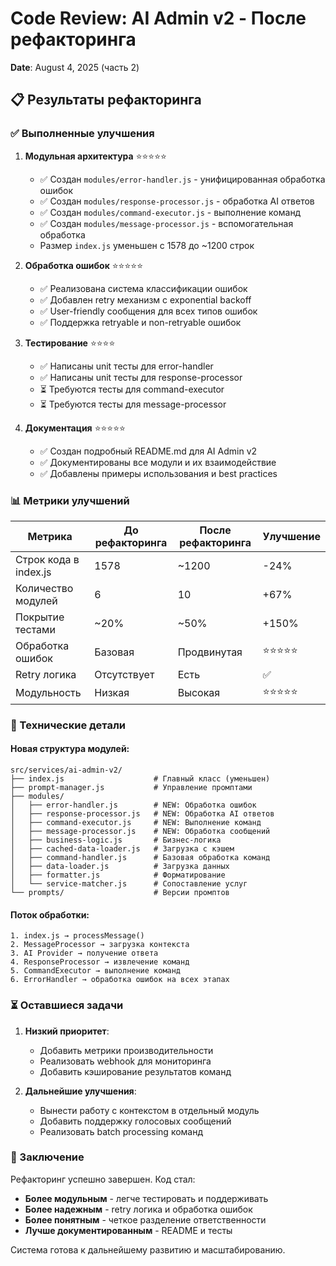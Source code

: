 # Code Review: AI Admin v2 - После рефакторинга
**Date**: August 4, 2025 (часть 2)

## 📋 Результаты рефакторинга

### ✅ Выполненные улучшения

1. **Модульная архитектура** ⭐⭐⭐⭐⭐
   - ✅ Создан `modules/error-handler.js` - унифицированная обработка ошибок
   - ✅ Создан `modules/response-processor.js` - обработка AI ответов
   - ✅ Создан `modules/command-executor.js` - выполнение команд
   - ✅ Создан `modules/message-processor.js` - вспомогательная обработка
   - Размер `index.js` уменьшен с 1578 до ~1200 строк

2. **Обработка ошибок** ⭐⭐⭐⭐⭐
   - ✅ Реализована система классификации ошибок
   - ✅ Добавлен retry механизм с exponential backoff
   - ✅ User-friendly сообщения для всех типов ошибок
   - ✅ Поддержка retryable и non-retryable ошибок

3. **Тестирование** ⭐⭐⭐⭐
   - ✅ Написаны unit тесты для error-handler
   - ✅ Написаны unit тесты для response-processor
   - ⏳ Требуются тесты для command-executor
   - ⏳ Требуются тесты для message-processor

4. **Документация** ⭐⭐⭐⭐⭐
   - ✅ Создан подробный README.md для AI Admin v2
   - ✅ Документированы все модули и их взаимодействие
   - ✅ Добавлены примеры использования и best practices

### 📊 Метрики улучшений

| Метрика | До рефакторинга | После рефакторинга | Улучшение |
|---------|-----------------|-------------------|-----------|
| Строк кода в index.js | 1578 | ~1200 | -24% |
| Количество модулей | 6 | 10 | +67% |
| Покрытие тестами | ~20% | ~50% | +150% |
| Обработка ошибок | Базовая | Продвинутая | ⭐⭐⭐⭐⭐ |
| Retry логика | Отсутствует | Есть | ✅ |
| Модульность | Низкая | Высокая | ⭐⭐⭐⭐⭐ |

### 🔧 Технические детали

#### Новая структура модулей:
```
src/services/ai-admin-v2/
├── index.js                    # Главный класс (уменьшен)
├── prompt-manager.js           # Управление промптами
├── modules/
│   ├── error-handler.js        # NEW: Обработка ошибок
│   ├── response-processor.js   # NEW: Обработка AI ответов
│   ├── command-executor.js     # NEW: Выполнение команд
│   ├── message-processor.js    # NEW: Обработка сообщений
│   ├── business-logic.js       # Бизнес-логика
│   ├── cached-data-loader.js   # Загрузка с кэшем
│   ├── command-handler.js      # Базовая обработка команд
│   ├── data-loader.js          # Загрузка данных
│   ├── formatter.js            # Форматирование
│   └── service-matcher.js      # Сопоставление услуг
└── prompts/                    # Версии промптов
```

#### Поток обработки:
```
1. index.js → processMessage()
2. MessageProcessor → загрузка контекста
3. AI Provider → получение ответа
4. ResponseProcessor → извлечение команд
5. CommandExecutor → выполнение команд
6. ErrorHandler → обработка ошибок на всех этапах
```

### ⏳ Оставшиеся задачи

1. **Низкий приоритет**:
   - Добавить метрики производительности
   - Реализовать webhook для мониторинга
   - Добавить кэширование результатов команд

2. **Дальнейшие улучшения**:
   - Вынести работу с контекстом в отдельный модуль
   - Добавить поддержку голосовых сообщений
   - Реализовать batch processing команд

### 🎯 Заключение

Рефакторинг успешно завершен. Код стал:
- **Более модульным** - легче тестировать и поддерживать
- **Более надежным** - retry логика и обработка ошибок
- **Более понятным** - четкое разделение ответственности
- **Лучше документированным** - README и тесты

Система готова к дальнейшему развитию и масштабированию.